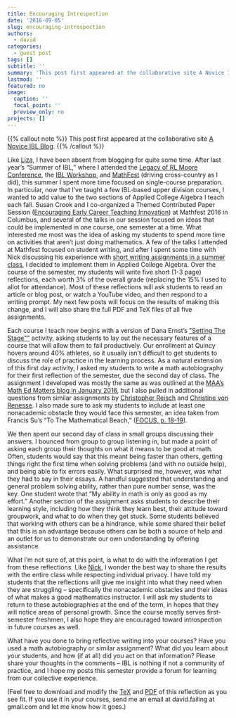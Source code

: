 ```yaml
---
title: Encouraging Introspection
date: '2016-09-05'
slug: encouraging-introspection
authors:
  - david
categories:
  - guest post
tags: []
subtitle: ''
summary: 'This post first appeared at the collaborative site A Novice IBL Blog.'
lastmod: ''
featured: no
image:
  caption: ''
  focal_point: ''
  preview_only: no
projects: []
---
```


<!-- This post first appeared at High Country News and is republished here with permission.-->
{{% callout note %}}
This post first appeared at the collaborative site [A Novice IBL Blog](https://noviceiblblog.wordpress.com/2016/09/05/david-encouraging-introspection/).
{{% /callout %}}

Like [Liza](https://noviceiblblog.wordpress.com/2016/08/16/liza-treating-our-young-adult-college-students-like-we-treat-adults/), I have been absent from blogging for quite some time. After last year’s “Summer of IBL,” where I attended the [Legacy of RL Moore Conference](http://legacyrlmoore.org/Reports/201506/program.html), the [IBL Workshop](http://www.inquirybasedlearning.org/?page=IBL_Workshop), and [MathFest](https://www.maa.org/meetings/mathfest-archive) (driving cross-country as I did), this summer I spent more time focused on single-course preparation. In particular, now that I’ve taught a few IBL-based upper division courses, I wanted to add value to the two sections of Applied College Algebra I teach each fall. Susan Crook and I co-organized a Themed Contributed Paper Session ([Encouraging Early Career Teaching Innovation](https://www.maa.org/meetings/mathfest/program-details/2016/themed-contributed-paper-sessions)) at Mathfest 2016 in Columbus, and several of the talks in our session focused on ideas that could be implemented in one course, one semester at a time. What interested me most was the idea of asking my students to spend more time on activities that aren’t just doing mathematics. A few of the talks I attended at Mathfest focused on student writing, and after I spent some time with Nick discussing his experience with [short writing assignments in a summer class](https://noviceiblblog.wordpress.com/2016/08/09/nick-some-ibl-things-for-my-summer-class/), I decided to implement them in Applied College Algebra. Over the course of the semester, my students will write five short (1-3 page) reflections, each worth 3% of the overall grade (replacing the 15% I used to allot for attendance). Most of these reflections will ask students to read an article or blog post, or watch a YouTube video, and then respond to a writing prompt. My next few posts will focus on the results of making this change, and I will also share the full PDF and TeX files of all five assignments.

Each course I teach now begins with a version of Dana Ernst’s ["Setting The Stage""](http://danaernst.com/setting-the-stage/) activity, asking students to lay out the necessary features of a course that will allow them to fail productively. Our enrollment at Quincy hovers around 40% athletes, so it usually isn’t difficult to get students to discuss the role of practice in the learning process. As a natural extension of this first day activity, I asked my students to write a math autobiography for their first reflection of the semester, due the second day of class. The assignment I developed was mostly the same as was outlined at the [MAA’s Math Ed Matters blog in January 2016](http://maamathedmatters.blogspot.com/2016/01/math-autobiography.html), but I also pulled in additional questions from similar assignments by [Christopher Reisch](http://wac.colostate.edu/aw/teaching/reisch2000/) and [Christine von Renesse](https://www.artofmathematics.org/blogs/cvonrenesse/mathematical-autobiographies). I also made sure to ask my students to include at least one nonacademic obstacle they would face this semester, an idea taken from Francis Su’s “To The Mathematical Beach,” ([FOCUS, p. 18-19](http://digital.ipcprintservices.com/publication/?i=260736&pre=1)).

We then spent our second day of class in small groups discussing their answers. I bounced from group to group listening in, but made a point of asking each group their thoughts on what it means to be good at math. Often, students would say that this meant being faster than others, getting things right the first time when solving problems (and with no outside help), and being able to fix errors easily. What surprised me, however, was what they had to say in their essays. A handful suggested that understanding and general problem solving ability, rather than pure number sense, was the key. One student wrote that “My ability in math is only as good as my effort.” Another section of the assignment asks students to describe their learning style, including how they think they learn best, their attitude toward groupwork, and what to do when they get stuck. Some students believed that working with others can be a hindrance, while some shared their belief that this is an advantage because others can be both a source of help and an outlet for us to demonstrate our own understanding by offering assistance.

What I’m not sure of, at this point, is what to do with the information I get from these reflections. Like [Nick](https://noviceiblblog.wordpress.com/2016/08/09/nick-some-ibl-things-for-my-summer-class/), I wonder the best way to share the results with the entire class while respecting individual privacy. I have told my students that the reflections will give me insight into what they need when they are struggling – specifically the nonacademic obstacles and their ideas of what makes a good mathematics instructor. I will ask my students to return to these autobiographies at the end of the term, in hopes that they will notice areas of personal growth. Since the course mostly serves first-semester freshmen, I also hope they are encouraged toward introspection in future courses as well.

What have you done to bring reflective writing into your courses? Have you used a math autobiography or similar assignment? What did you learn about your students, and how (if at all) did you act on that information? Please share your thoughts in the comments – IBL is nothing if not a community of practice, and I hope my posts this semester provide a forum for learning from our collective experience.

(Feel free to download and modify the [TeX](/noviceiblblog/reflections/reflection1assignment.tex) and [PDF](/noviceiblblog/reflections/reflection1assignment.tex) of this reflection as you see fit. If you use it in your courses, send me an email at david.failing at gmail.com and let me know how it goes.)